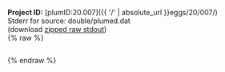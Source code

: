 **Project ID:** [plumID:20.007]({{ '/' | absolute_url }}eggs/20/007/)  
Stderr for source:  double/plumed.dat   
(download [zipped raw stdout](plumed.dat.plumed.stdout.txt.zip))  
{% raw %}
<pre>
</pre>
{% endraw %}
